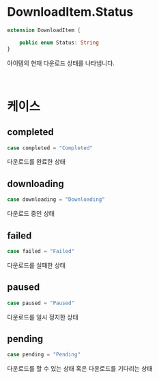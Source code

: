 # DownloadItem.Status

```swift
extension DownloadItem {

    public enum Status: String
}
```

아이템의 현재 다운로드 상태를 나타냅니다.

<br>

# 케이스

## completed

```swift
case completed = "Completed"
```

다운로드를 완료한 상태

## downloading

```swift
case downloading = "Downloading"
```

다운로드 중인 상태

## failed

```swift
case failed = "Failed"
```

다운로드를 실패한 상태

## paused

```swift
case paused = "Paused"
```

다운로드를 일시 정지한 상태

## pending

```swift
case pending = "Pending"
```

다운로드를 할 수 있는 상태 혹은 다운로드를 기다리는 상태
